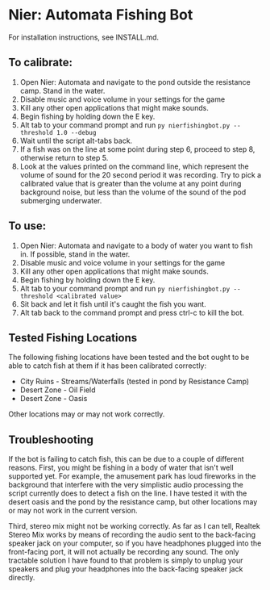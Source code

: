 # Nier: Automata Fishing Bot

For installation instructions, see INSTALL.md.

## To calibrate:

1. Open Nier: Automata and navigate to the pond outside the resistance camp. Stand in the water.
2. Disable music and voice volume in your settings for the game
3. Kill any other open applications that might make sounds.
4. Begin fishing by holding down the E key.
5. Alt tab to your command prompt and run `py nierfishingbot.py --threshold 1.0 --debug`
6. Wait until the script alt-tabs back.
7. If a fish was on the line at some point during step 6, proceed to step 8, otherwise return to step 5.
8. Look at the values printed on the command line, which represent the volume of sound for the 20 second period it was recording. Try to pick a calibrated value that is greater than the volume at any point during background noise, but less than the volume of the sound of the pod submerging underwater.

## To use:

1. Open Nier: Automata and navigate to a body of water you want to fish in. If possible, stand in the water.
2. Disable music and voice volume in your settings for the game
3. Kill any other open applications that might make sounds.
4. Begin fishing by holding down the E key.
5. Alt tab to your command prompt and run `py nierfishingbot.py --threshold <calibrated value>`
6. Sit back and let it fish until it's caught the fish you want.
7. Alt tab back to the command prompt and press ctrl-c to kill the bot.

## Tested Fishing Locations

The following fishing locations have been tested and the bot ought to be able to catch fish at them if it has been calibrated correctly:

* City Ruins - Streams/Waterfalls (tested in pond by Resistance Camp)
* Desert Zone - Oil Field
* Desert Zone - Oasis

Other locations may or may not work correctly.

## Troubleshooting

If the bot is failing to catch fish, this can be due to a couple of different reasons. First, you might be fishing in a body of water that isn't well supported yet. For example, the amusement park has loud fireworks in the background that interfere with the very simplistic audio processing the script currently does to detect a fish on the line. I have tested it with the desert oasis and the pond by the resistance camp, but other locations may or may not work in the current version.

Third, stereo mix might not be working correctly. As far as I can tell, Realtek Stereo Mix works by means of recording the audio sent to the back-facing speaker jack on your computer, so if you have headphones plugged into the front-facing port, it will not actually be recording any sound. The only tractable solution I have found to that problem is simply to unplug your speakers and plug your headphones into the back-facing speaker jack directly.
